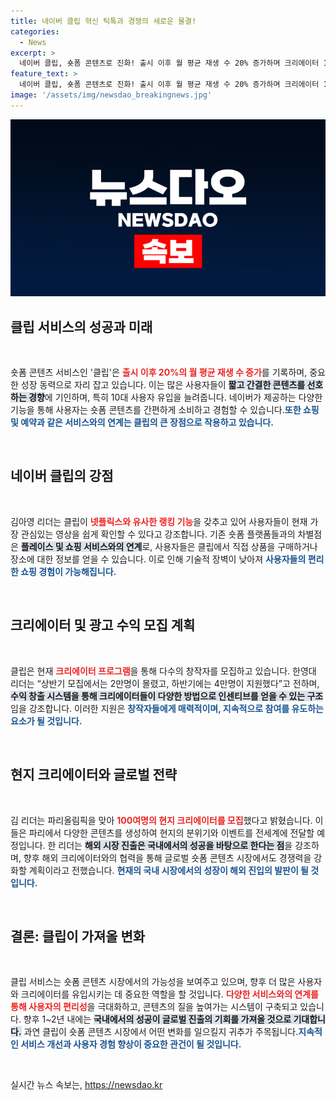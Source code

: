 ```yaml
---
title: 네이버 클립 혁신 틱톡과 경쟁의 새로운 물결!
categories:
  - News
excerpt: >
  네이버 클립, 숏폼 콘텐츠로 진화! 출시 이후 월 평균 재생 수 20% 증가하며 크리에이터 100여명 모집. 파리올림픽과 연계한 독특한 전략으로 글로벌 시장 도전장! 쇼핑과 예약 연계로 이용자 유입 확장 중. 클릭 유도!
feature_text: >
  네이버 클립, 숏폼 콘텐츠로 진화! 출시 이후 월 평균 재생 수 20% 증가하며 크리에이터 100여명 모집. 파리올림픽과 연계한 독특한 전략으로 글로벌 시장 도전장! 쇼핑과 예약 연계로 이용자 유입 확장 중. 클릭 유도!
image: '/assets/img/newsdao_breakingnews.jpg'
---
```


<p><img src="/assets/img/newsdao_breakingnews.jpg" alt="koreaapp 속보" /></p>

<h2 data-ke-size="size26">클립 서비스의 성공과 미래</h2>

<p data-ke-size="size16">&nbsp;</p>

<p>숏폼 콘텐츠 서비스인 '클립'은 <b><span style="color: #ee2323;">출시 이후 20%의 월 평균 재생 수 증가</span></b>를 기록하며, 중요한 성장 동력으로 자리 잡고 있습니다. 이는 많은 사용자들이 <b><span style="background-color: #21538527;">짧고 간결한 콘텐츠를 선호하는 경향</span></b>에 기인하며, 특히 10대 사용자 유입을 늘려줍니다. 네이버가 제공하는 다양한 기능을 통해 사용자는 숏폼 콘텐츠를 간편하게 소비하고 경험할 수 있습니다.<b><span style="color: #1a5490;">또한 쇼핑 및 예약과 같은 서비스와의 연계는 클립의 큰 장점으로 작용하고 있습니다.</span></b></p>

<p data-ke-size="size16">&nbsp;</p>

<h2 data-ke-size="size26">네이버 클립의 강점</h2>

<p data-ke-size="size16">&nbsp;</p>

<p>김아영 리더는 클립이 <b><span style="color: #ee2323;">넷플릭스와 유사한 랭킹 기능</span></b>을 갖추고 있어 사용자들이 현재 가장 관심있는 영상을 쉽게 확인할 수 있다고 강조합니다. 기존 숏폼 플랫폼들과의 차별점은 <b><span style="background-color: #21538527;">플레이스 및 쇼핑 서비스와의 연계</span></b>로, 사용자들은 클립에서 직접 상품을 구매하거나 장소에 대한 정보를 얻을 수 있습니다. 이로 인해 기술적 장벽이 낮아져 <b><span style="color: #1a5490;">사용자들의 편리한 쇼핑 경험이 가능해집니다.</span></b></p>

<p data-ke-size="size16">&nbsp;</p>

<h2 data-ke-size="size26">크리에이터 및 광고 수익 모집 계획</h2>

<p data-ke-size="size16">&nbsp;</p>

<p>클립은 현재 <b><span style="color: #ee2323;">크리에이터 프로그램</span></b>을 통해 다수의 창작자를 모집하고 있습니다. 한영대 리더는 “상반기 모집에서는 2만명이 몰렸고, 하반기에는 4만명이 지원했다”고 전하며, <b><span style="background-color: #21538527;">수익 창출 시스템을 통해 크리에이터들이 다양한 방법으로 인센티브를 얻을 수 있는 구조</span></b>임을 강조합니다. 이러한 지원은 <b><span style="color: #1a5490;">창작자들에게 매력적이며, 지속적으로 참여를 유도하는 요소가 될 것입니다.</span></b></p>

<p data-ke-size="size16">&nbsp;</p>

<h2 data-ke-size="size26">현지 크리에이터와 글로벌 전략</h2>

<p data-ke-size="size16">&nbsp;</p>

<p>김 리더는 파리올림픽을 맞아 <b><span style="color: #ee2323;">100여명의 현지 크리에이터를 모집</span></b>했다고 밝혔습니다. 이들은 파리에서 다양한 콘텐츠를 생성하여 현지의 분위기와 이벤트를 전세계에 전달할 예정입니다. 한 리더는 <b><span style="background-color: #21538527;">해외 시장 진출은 국내에서의 성공을 바탕으로 한다는 점</span></b>을 강조하며, 향후 해외 크리에이터와의 협력을 통해 글로벌 숏폼 콘텐츠 시장에서도 경쟁력을 강화할 계획이라고 전했습니다. <b><span style="color: #1a5490;">현재의 국내 시장에서의 성장이 해외 진입의 발판이 될 것입니다.</span></b></p>

<p data-ke-size="size16">&nbsp;</p>

<h2 data-ke-size="size26">결론: 클립이 가져올 변화</h2>

<p data-ke-size="size16">&nbsp;</p>

<p>클립 서비스는 숏폼 콘텐츠 시장에서의 가능성을 보여주고 있으며, 향후 더 많은 사용자와 크리에이터를 유입시키는 데 중요한 역할을 할 것입니다. <b><span style="color: #ee2323;">다양한 서비스와의 연계를 통해 사용자의 편리성</span></b>을 극대화하고, 콘텐츠의 질을 높여가는 시스템이 구축되고 있습니다. 향후 1~2년 내에는 <b><span style="background-color: #21538527;">국내에서의 성공이 글로벌 진출의 기회를 가져올 것으로 기대합니다.</span></b> 과연 클립이 숏폼 콘텐츠 시장에서 어떤 변화를 일으킬지 귀추가 주목됩니다.<b><span style="color: #1a5490;">지속적인 서비스 개선과 사용자 경험 향상이 중요한 관건이 될 것입니다.</span></b></p>

<p data-ke-size="size16">&nbsp;</p>
실시간 뉴스 속보는, <a href="https://newsdao.kr" rel="dofollow">https://newsdao.kr</a>


